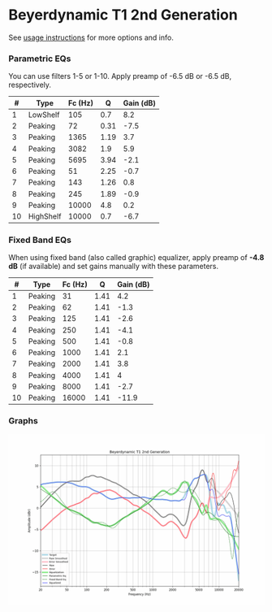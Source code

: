 # Beyerdynamic T1 2nd Generation
See [usage instructions](https://github.com/jaakkopasanen/AutoEq#usage) for more options and info.

### Parametric EQs
You can use filters 1-5 or 1-10. Apply preamp of -6.5 dB or -6.5 dB, respectively.

|   # | Type      |   Fc (Hz) |    Q |   Gain (dB) |
|-----|-----------|-----------|------|-------------|
|   1 | LowShelf  |       105 | 0.7  |         8.2 |
|   2 | Peaking   |        72 | 0.31 |        -7.5 |
|   3 | Peaking   |      1365 | 1.19 |         3.7 |
|   4 | Peaking   |      3082 | 1.9  |         5.9 |
|   5 | Peaking   |      5695 | 3.94 |        -2.1 |
|   6 | Peaking   |        51 | 2.25 |        -0.7 |
|   7 | Peaking   |       143 | 1.26 |         0.8 |
|   8 | Peaking   |       245 | 1.89 |        -0.9 |
|   9 | Peaking   |     10000 | 4.8  |         0.2 |
|  10 | HighShelf |     10000 | 0.7  |        -6.7 |

### Fixed Band EQs
When using fixed band (also called graphic) equalizer, apply preamp of **-4.8 dB** (if available) and set gains manually with these parameters.

|   # | Type    |   Fc (Hz) |    Q |   Gain (dB) |
|-----|---------|-----------|------|-------------|
|   1 | Peaking |        31 | 1.41 |         4.2 |
|   2 | Peaking |        62 | 1.41 |        -1.3 |
|   3 | Peaking |       125 | 1.41 |        -2.6 |
|   4 | Peaking |       250 | 1.41 |        -4.1 |
|   5 | Peaking |       500 | 1.41 |        -0.8 |
|   6 | Peaking |      1000 | 1.41 |         2.1 |
|   7 | Peaking |      2000 | 1.41 |         3.8 |
|   8 | Peaking |      4000 | 1.41 |         4   |
|   9 | Peaking |      8000 | 1.41 |        -2.7 |
|  10 | Peaking |     16000 | 1.41 |       -11.9 |

### Graphs
![](./Beyerdynamic%20T1%202nd%20Generation.png)
